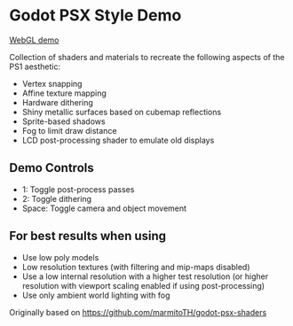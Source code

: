 # Godot PSX Style Demo

[WebGL demo](https://menacingmecha.itch.io/godot-psx-style-demo)

Collection of shaders and materials to recreate the following aspects of the PS1 aesthetic:

- Vertex snapping
- Affine texture mapping
- Hardware dithering
- Shiny metallic surfaces based on cubemap reflections
- Sprite-based shadows
- Fog to limit draw distance
- LCD post-processing shader to emulate old displays

## Demo Controls

- 1: Toggle post-process passes
- 2: Toggle dithering
- Space: Toggle camera and object movement

## For best results when using

- Use low poly models
- Low resolution textures (with filtering and mip-maps disabled)
- Use a low internal resolution with a higher test resolution (or higher resolution with viewport scaling enabled if using post-processing)
- Use only ambient world lighting with fog

Originally based on https://github.com/marmitoTH/godot-psx-shaders
